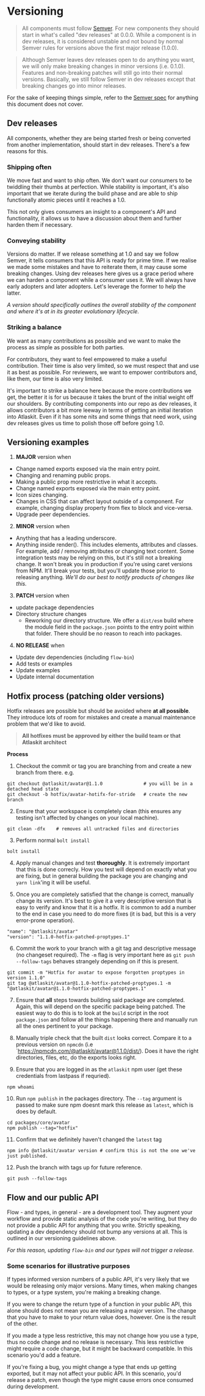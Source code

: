 # Versioning

> All components must follow [Semver](http://semver.org/). For new components they should start in what's called "dev releases" at 0.0.0. While a component is in dev releases, it is considered unstable and not bound by normal Semver rules for versions above the first major release (1.0.0).

> Although Semver leaves dev releases open to do anything you want, we will only make breaking changes in minor versions (i.e. 0.1.0). Features and non-breaking patches will still go into their normal versions. Basically, we still follow Semver in dev releases except that breaking changes go into minor releases.

For the sake of keeping things simple, refer to the [Semver spec](http://semver.org/) for anything this document does not cover.

## Dev releases

All components, whether they are being started fresh or being converted from another implementation, should start in dev releases. There's a few reasons for this.

### Shipping often

We move fast and want to ship often. We don't want our consumers to be twiddling their thumbs at perfection. While stability is important, it's also important that we iterate during the build phase and are able to ship functionally atomic pieces until it reaches a 1.0.

This not only gives consumers an insight to a component's API and functionality, it allows us to have a discussion about them and further harden them if necessary.

### Conveying stability

Versions do matter. If we release something at 1.0 and say we follow Semver, it tells consumers that this API is ready for prime time. If we realise we made some mistakes and have to reiterate them, it may cause some breaking changes. Using dev releases here gives us a grace period where we can harden a component while a consumer uses it. We will always have early adopters and later adopters. Let's leverage the former to help the latter.

*A version should specifically outlines the overall stability of the component and where it's at in its greater evolutionary lifecycle.*

### Striking a balance

We want as many contributions as possible and we want to make the process as simple as possible for both parties.

For contributors, they want to feel empowered to make a useful contribution. Their time is also very limited, so we must respect that and use it as best as possible. For reviewers, we want to empower contributors and, like them, our time is also very limited.

It's important to strike a balance here because the more contributions we get, the better it is for us because it takes the brunt of the initial weight off our shoulders. By contributing components into our repo as dev releases, it allows contributors a bit more leeway in terms of getting an initial iteration into Atlaskit. Even if it has some nits and some things that need work, using dev releases gives us time to polish those off before going 1.0.

## Versioning examples

1. **MAJOR** version when
  - Change named exports exposed via the main entry point.
  - Changing and renaming public props.
  - Making a public prop more restrictive in what it accepts.
  - Change named exports exposed via the main entry point.
  - Icon sizes changing.
  - Changes in CSS that can affect layout outside of a component. For example, changing display property from flex to block and vice-versa.
  - Upgrade peer dependencies.
2. **MINOR** version when
  - Anything that has a leading underscore.
  - Anything inside render(). This includes elements, attributes and classes. For example, add / removing attributes or changing text content. Some integration tests may be relying on this, but it's still not a breaking change. It won't break you in production if you're using caret versions from NPM. It'll break your tests, but you'll update those prior to releasing anything. *We'll do our best to notify products of changes like this.*
3. **PATCH** version when
  - update package dependencies
  - Directory structure changes
    - Reworking our directory structure. We offer a `dist/esm` build where the module field in the `package.json` points to the entry point within that folder. There should be no reason to reach into packages.
4. **NO RELEASE** when
  - Update dev dependencies (including `flow-bin`)
  - Add tests or examples
  - Update examples
  - Update internal documentation

## Hotfix process (patching older versions)

Hotfix releases are possible but should be avoided where **at all possible**. They introduce lots of room for mistakes and create a manual maintenance problem that we'd like to avoid.

> **All hotfixes must be approved by either the build team or that Atlaskit architect**

**Process**

1. Checkout the commit or tag you are branching from and create a new branch from there. e.g.

```
git checkout @atlaskit/avatar@1.1.0               # you will be in a detached head state
git checkout -b hotfix/avatar-hotifx-for-stride   # create the new branch
```

2. Ensure that your workspace is completely clean (this ensures any testing isn't affected by changes on your local machine).

```
git clean -dfx    # removes all untracked files and directories
```

3. Perform normal `bolt install`

```
bolt install
```

4. Apply manual changes and test **thoroughly**. It is extremely important that this is done correcly. How you test will depend on exactly what you are fixing, but in general building the package you are changing and `yarn link`'ing it will be useful.

5. Once you are completely satisfied that the change is correct, manually change its version. It's best to give it a very descriptive version that is easy to verify and know that it is a hotfix. It is common to add a number to the end in case you need to do more fixes (it is bad, but this is a very error-prone operation).

```
"name": "@atlaskit/avatar"
"version": "1.1.0-hotfix-patched-proptypes.1"
```

6. Commit the work to your branch with a git tag and descriptive message (no changeset required). The `-m` flag is very important here as `git push --follow-tags` behaves strangely depending on if this is present.

```
git commit -m "Hotfix for avatar to expose forgotten proptypes in version 1.1.0"
git tag @atlaskit/avatar@1.1.0-hotfix-patched-proptypes.1 -m "@atlaskit/avatar@1.1.0-hotfix-patched-proptypes.1"
```

7. Ensure that **all** steps towards building said package are completed. Again, this will depend on the specific package being patched. The easiest way to do this is to look at the `build` script in the root `package.json` and follow all the things happening there and manually run all the ones pertinent to your package.

8. Manually triple check that the built `dist` looks correct. Compare it to a previous version on `npmcdn` (i.e `https://npmcdn.com/@atlaskit/avatar@1.1.0/dist/). Does it have the right directories, files, etc, do the exports looks right.

9. Ensure that you are logged in as the `atlaskit` npm user (get these credentials from lastpass if requried).

```
npm whoami
```

10. Run `npm publish` in the packages directory. The `--tag` argument is passed to make sure npm doesnt mark this release as `latest`, which is does by default.

```
cd packages/core/avatar
npm publish --tag="hotfix"
```

11. Confirm that we definitely haven't changed the `latest` tag

```
npm info @atlaskit/avatar version # confirm this is not the one we've just published.
```

12. Push the branch with tags up for future reference.

```
git push --follow-tags
```

## Flow and our public API

Flow - and types, in general - are a development tool. They augment your workflow and provide static analysis of the code you're writing, but they do not provide a public API for anything that you write. Strictly speaking, updating a dev dependency should not bump any versions at all. This is outlined in our versioning guidelines above.

_For this reason, updating `flow-bin` and our types will not trigger a release._

### Some scenarios for illustrative purposes

If types informed version numbers of a public API, it's very likely that we would be releasing only major versions. Many times, when making changes to types, or a type system, you're making a breaking change.

If you were to change the return type of a function in your public API, this alone should does not mean you are releasing a major version. The change that you have to make to your return value does, however. One is the result of the other.

If you made a type less restrictive, this may not change how you use a type, thus no code change and no release is necessary. This less restrictive might require a code change, but it might be backward compatible. In this scenario you'd add a feature.

If you're fixing a bug, you might change a type that ends up getting exported, but it may not affect your public API. In this scenario, you'd release a patch, even though the type might cause errors once consumed during development.
